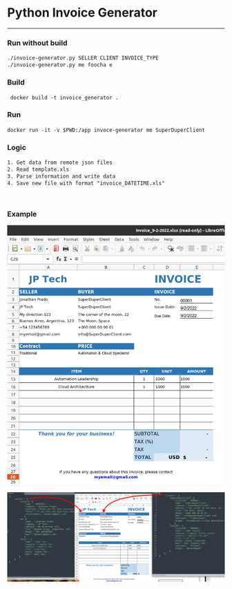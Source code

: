 # Python Invoice Generator

<hr>

### Run without build
    ./invoice-generator.py SELLER CLIENT INVOICE_TYPE
    ./invoice-generator.py me foocha e

### Build 
     docker build -t invoice_generator .     

### Run
    docker run -it -v $PWD:/app invoce-generator me SuperDuperClient


### Logic
    1. Get data from remote json files
    2. Read template.xls 
    3. Parse information and write data
    4. Save new file with format "invoice_DATETIME.xls"     

<br>

### Example

<div align="center">
    <img src="invoice-generated.png">
    <br><br>
    <img src="example.png">
</div>
